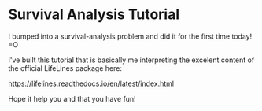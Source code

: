 # Survival Analysis Tutorial

I bumped into a survival-analysis problem and did it for the first time today! =O

I've built this tutorial that is basically me interpreting the excelent content of the official LifeLines package here:

https://lifelines.readthedocs.io/en/latest/index.html

Hope it help you and that you have fun!
